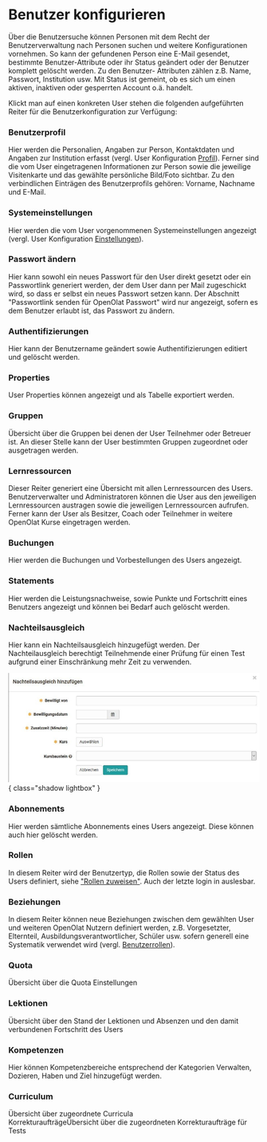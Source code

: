 # Benutzer konfigurieren

Über die Benutzersuche können Personen mit dem Recht der Benutzerverwaltung
nach Personen suchen und weitere Konfigurationen vornehmen. So kann der
gefundenen Person eine E-Mail gesendet, bestimmte Benutzer-Attribute oder ihr
Status geändert oder der Benutzer komplett gelöscht werden. Zu den Benutzer-
Attributen zählen z.B. Name, Passwort, Institution usw. Mit Status ist
gemeint, ob es sich um einen aktiven, inaktiven oder gesperrten Account o.ä.
handelt.

Klickt man auf einen konkreten User stehen die folgenden aufgeführten Reiter
für die Benutzerkonfiguration zur Verfügung:

### Benutzerprofil

Hier werden die Personalien, Angaben zur Person, Kontaktdaten und Angaben
zur Institution erfasst (vergl. User Konfiguration
[Profil](../../manual_user/personal/Configuration.de.md#profile)). Ferner sind die vom User
eingetragenen Informationen zur Person sowie die jeweilige Visitenkarte und
das gewählte persönliche Bild/Foto sichtbar. Zu den verbindlichen Einträgen
des Benutzerprofils gehören: Vorname, Nachname und E-Mail.  
  
### Systemeinstellungen

Hier werden die vom User vorgenommenen Systemeinstellungen angezeigt (vergl.
User Konfiguration [Einstellungen](../../manual_user/personal/Configuration.de.md#settings)).  
  
### Passwort ändern

Hier kann sowohl ein neues Passwort für den User direkt gesetzt oder ein
Passwortlink generiert werden, der dem User dann per Mail zugeschickt wird, so
dass er selbst ein neues Passwort setzen kann. Der Abschnitt "Passwortlink
senden für OpenOlat Passwort" wird nur angezeigt, sofern es dem Benutzer
erlaubt ist, das Passwort zu ändern.  
  
### Authentifizierungen

Hier kann der Benutzername geändert sowie Authentifizierungen editiert und
gelöscht werden.  
  
### Properties

User Properties können angezeigt und als Tabelle exportiert werden.  
  
### Gruppen

Übersicht über die Gruppen bei denen der User Teilnehmer oder Betreuer ist.
An dieser Stelle kann der User bestimmten Gruppen zugeordnet oder ausgetragen
werden.  
  
### Lernressourcen

Dieser Reiter generiert eine Übersicht mit allen Lernressourcen des Users.
Benutzerverwalter und Administratoren können die User aus den jeweiligen
Lernressourcen austragen sowie die jeweiligen Lernressourcen aufrufen.  Ferner
kann der User als Besitzer, Coach oder Teilnehmer in weitere OpenOlat Kurse
eingetragen werden.  
  
### Buchungen

Hier werden die Buchungen und Vorbestellungen des Users angezeigt.  
  
### Statements

Hier werden die Leistungsnachweise, sowie Punkte und Fortschritt eines
Benutzers angezeigt und können bei Bedarf auch gelöscht werden.  
  
### Nachteilsausgleich

Hier kann ein Nachteilsausgleich hinzugefügt werden. Der Nachteilausgleich
berechtigt Teilnehmende einer Prüfung für einen Test aufgrund einer
Einschränkung mehr Zeit zu verwenden.

![](assets/Nachteilsausgleich.jpg){ class="shadow lightbox" }
  
### Abonnements

Hier werden sämtliche Abonnements eines Users angezeigt. Diese können auch
hier gelöscht werden.  
  
### Rollen

In diesem Reiter wird der Benutzertyp, die Rollen sowie der Status des Users
definiert, siehe ["Rollen zuweisen"](Assign_roles.de.md). Auch der letzte
login in auslesbar.  
  
### Beziehungen

In diesem Reiter können neue Beziehungen zwischen dem gewählten User und
weiteren OpenOlat Nutzern definiert werden, z.B. Vorgesetzter, Elternteil,
Ausbildungsverantwortlicher, Schüler usw. sofern generell eine Systematik
verwendet wird  (vergl. [Benutzerrollen](index.de.md)).  
  
### Quota

Übersicht über die Quota Einstellungen  
  
### Lektionen

Übersicht über den Stand der Lektionen und Absenzen und den damit
verbundenen Fortschritt des Users  
  
### Kompetenzen

Hier können Kompetenzbereiche entsprechend der Kategorien Verwalten,
Dozieren, Haben und Ziel hinzugefügt werden.  
  
### Curriculum

Übersicht über zugeordnete Curricula  
KorrekturaufträgeÜbersicht über die zugeordneten Korrekturaufträge für Tests

